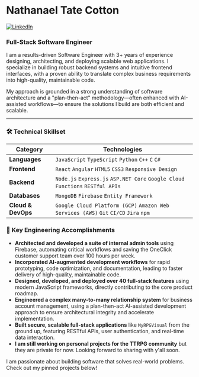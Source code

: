 # Nathanael Tate Cotton

<p align="left">
  <a href="https://www.linkedin.com/in/nathanael-cotton-450215306" target="_blank">
    <img src="https://img.shields.io/badge/LinkedIn-0077B5?style=for-the-badge&logo=linkedin&logoColor=white" alt="LinkedIn">
  </a>
</p>

### Full-Stack Software Engineer

I am a results-driven Software Engineer with 3+ years of experience designing, architecting, and deploying scalable web applications. I specialize in building robust backend systems and intuitive frontend interfaces, with a proven ability to translate complex business requirements into high-quality, maintainable code.

My approach is grounded in a strong understanding of software architecture and a "plan-then-act" methodology—often enhanced with AI-assisted workflows—to ensure the solutions I build are both efficient and scalable.

---

### 🛠️ Technical Skillset

| Category             | Technologies                                                                          |
| -------------------- | ------------------------------------------------------------------------------------- |
| **Languages** | `JavaScript` `TypeScript` `Python` `C++` `C` `C#`                                     |
| **Frontend** | `React` `Angular` `HTML5` `CSS3` `Responsive Design`                                  |
| **Backend** | `Node.js` `Express.js` `ASP.NET Core` `Google Cloud Functions` `RESTful APIs`           |
| **Databases** | `MongoDB` `Firebase` `Entity Framework`                                               |
| **Cloud & DevOps** | `Google Cloud Platform (GCP)` `Amazon Web Services (AWS)` `Git` `CI/CD` `Jira` `npm`    |


### 🚀 Key Engineering Accomplishments

* **Architected and developed a suite of internal admin tools** using Firebase, automating critical workflows and saving the OneClick customer support team over 100 hours per week.
* **Incorporated AI-augmented development workflows** for rapid prototyping, code optimization, and documentation, leading to faster delivery of high-quality, maintainable code.
* **Designed, developed, and deployed over 40 full-stack features** using modern JavaScript frameworks, directly contributing to the core product roadmap.
* **Engineered a complex many-to-many relationship system** for business account management, using a plan-then-act AI-assisted development approach to ensure architectural integrity and accelerate implementation.
* **Built secure, scalable full-stack applications** like `MyRPGVisual` from the ground up, featuring RESTful APIs, user authentication, and real-time data interaction.
* **I am still working on personal projects for the TTRPG community** but they are private for now. Looking forward to sharing with y'all soon.

I am passionate about building software that solves real-world problems. Check out my pinned projects below!
